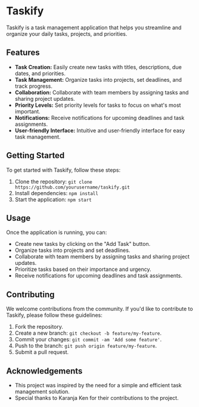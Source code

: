 # Taskify

Taskify is a task management application that helps you streamline and organize your daily tasks, projects, and priorities.

## Features

- **Task Creation:** Easily create new tasks with titles, descriptions, due dates, and priorities.
- **Task Management:** Organize tasks into projects, set deadlines, and track progress.
- **Collaboration:** Collaborate with team members by assigning tasks and sharing project updates.
- **Priority Levels:** Set priority levels for tasks to focus on what's most important.
- **Notifications:** Receive notifications for upcoming deadlines and task assignments.
- **User-friendly Interface:** Intuitive and user-friendly interface for easy task management.

## Getting Started

To get started with Taskify, follow these steps:

1. Clone the repository: `git clone https://github.com/yourusername/taskify.git`
2. Install dependencies: `npm install`
3. Start the application: `npm start`

## Usage

Once the application is running, you can:

- Create new tasks by clicking on the "Add Task" button.
- Organize tasks into projects and set deadlines.
- Collaborate with team members by assigning tasks and sharing project updates.
- Prioritize tasks based on their importance and urgency.
- Receive notifications for upcoming deadlines and task assignments.

## Contributing

We welcome contributions from the community. If you'd like to contribute to Taskify, please follow these guidelines:

1. Fork the repository.
2. Create a new branch: `git checkout -b feature/my-feature`.
3. Commit your changes: `git commit -am 'Add some feature'`.
4. Push to the branch: `git push origin feature/my-feature`.
5. Submit a pull request.


## Acknowledgements

- This project was inspired by the need for a simple and efficient task management solution.
- Special thanks to Karanja Ken for their contributions to the project.
